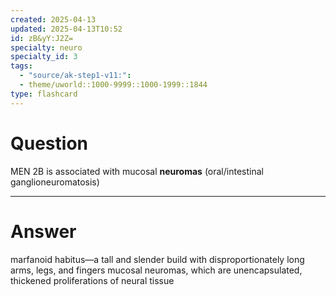 ```yaml
---
created: 2025-04-13
updated: 2025-04-13T10:52
id: zB&yY:J2Z=
specialty: neuro
specialty_id: 3
tags:
  - "source/ak-step1-v11:": 
  - theme/uworld::1000-9999::1000-1999::1844
type: flashcard
---
```


# Question
MEN 2B is associated with mucosal **neuromas** (oral/intestinal ganglioneuromatosis)

---

# Answer
marfanoid habitus—a tall and slender build with disproportionately long arms, legs, and fingers mucosal neuromas, which are unencapsulated, thickened proliferations of neural tissue